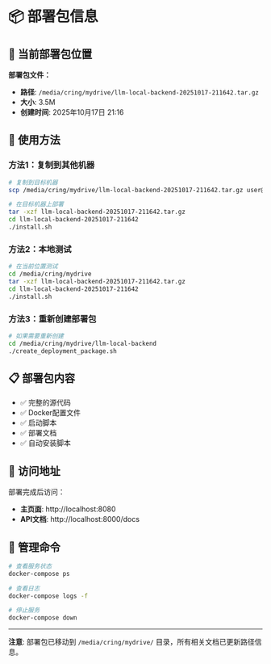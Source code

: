# 📦 部署包信息

## 📍 当前部署包位置

**部署包文件：**
- **路径**: `/media/cring/mydrive/llm-local-backend-20251017-211642.tar.gz`
- **大小**: 3.5M
- **创建时间**: 2025年10月17日 21:16

## 🚀 使用方法

### 方法1：复制到其他机器
```bash
# 复制到目标机器
scp /media/cring/mydrive/llm-local-backend-20251017-211642.tar.gz user@target-machine:/home/user/

# 在目标机器上部署
tar -xzf llm-local-backend-20251017-211642.tar.gz
cd llm-local-backend-20251017-211642
./install.sh
```

### 方法2：本地测试
```bash
# 在当前位置测试
cd /media/cring/mydrive
tar -xzf llm-local-backend-20251017-211642.tar.gz
cd llm-local-backend-20251017-211642
./install.sh
```

### 方法3：重新创建部署包
```bash
# 如果需要重新创建
cd /media/cring/mydrive/llm-local-backend
./create_deployment_package.sh
```

## 📋 部署包内容

- ✅ 完整的源代码
- ✅ Docker配置文件
- ✅ 启动脚本
- ✅ 部署文档
- ✅ 自动安装脚本

## 🎯 访问地址

部署完成后访问：
- **主页面**: http://localhost:8080
- **API文档**: http://localhost:8000/docs

## 🔧 管理命令

```bash
# 查看服务状态
docker-compose ps

# 查看日志
docker-compose logs -f

# 停止服务
docker-compose down
```

---

**注意**: 部署包已移动到 `/media/cring/mydrive/` 目录，所有相关文档已更新路径信息。
